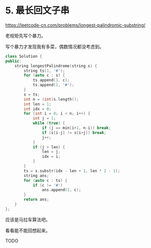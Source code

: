 # 5. 最长回文子串
https://leetcode-cn.com/problems/longest-palindromic-substring/

老规矩先写个暴力。

写个暴力才发现我有多菜，偶数情况都没考虑到。

```cpp
class Solution {
public:
    string longestPalindrome(string s) {
        string ts(1, '#');
        for (auto c : s) {
            ts.append(1, c);
            ts.append(1, '#');
        }
        s = ts;
        int n = (int)s.length();
        int len = 1;
        int idx = 0;
        for (int i = 0; i < n; i++) {
            int j = 1;
            while (true) {
                if (j == min(i+1, n-i)) break;
                if (s[i-j] != s[i+j]) break;
                j++;
            }
            if (j > len) {
                len = j;
                idx = i;
            }
        }
        ts = s.substr(idx - len + 1, len * 2 - 1);
        string ans;
        for (auto c : ts) {
            if (c != '#')
                ans.append(1, c);
        }
        return ans;
    }
};
```


应该是马拉车算法吧。

看看能不能回想起来。

TODO